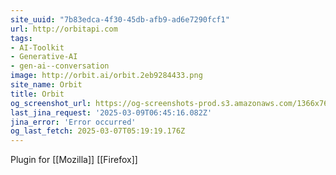 ```yaml
---
site_uuid: "7b83edca-4f30-45db-afb9-ad6e7290fcf1"
url: http://orbitapi.com
tags:
- AI-Toolkit
- Generative-AI
- gen-ai--conversation
image: http://orbit.ai/orbit.2eb9284433.png
site_name: Orbit
title: Orbit
og_screenshot_url: https://og-screenshots-prod.s3.amazonaws.com/1366x768/80/false/a40ebdaa7364d2f1c45eed4b4e4a4801b40636d7b81bbfc0164b4dd4d0fe7929.jpeg
last_jina_request: '2025-03-09T06:45:16.082Z'
jina_error: 'Error occurred'
og_last_fetch: 2025-03-07T05:19:19.176Z
---
```


Plugin for [[Mozilla]] [[Firefox]]
